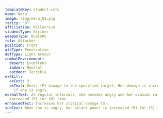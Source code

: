 ```yaml
---
templateKey: student-info
name: Neru
image: /img/neru_01.png
rarity: "3"
affiliation: Millennium
studentType: Striker
weaponType: DualSMG
role: Attacker
position: Front
atkType: Penetration
defType: Light Armour
combatEnvironment:
  desert: Excellent
  indoor: Neutral
  outdoor: Terrible
exSkill:
  exCost: 3
  exText: Deals (M) damage to the specified target. Her damage is increased more
    if she is angry.
normalText: At regular intervals, she becomes angry and her evasion rate is
  increased (S) for (M) time.
enhancedText: Increases her critical damage (S).
subText: When she is angry, her attack power is increased (M) for (S) time.
---
```

